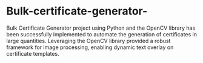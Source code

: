 # Bulk-certificate-generator-
Bulk Certificate Generator project using Python and the OpenCV library has been successfully implemented to automate the generation of certificates in large quantities. Leveraging the OpenCV library provided a robust framework for image processing, enabling dynamic text overlay on certificate templates.
